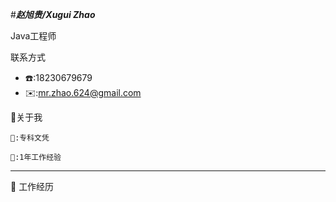 #***赵旭贵/Xugui Zhao***

Java工程师

联系方式

- ☎️:18230679679
- ✉️:mr.zhao.624@gmail.com

 🔖关于我

	🌟:专科文凭

	🌟:1年工作经验

---

🔖 工作经历






